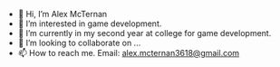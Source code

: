 - 👋 Hi, I’m Alex McTernan
- 👀 I’m interested in game development.
- 🌱 I’m currently in my second year at college for game development.
- 💞️ I’m looking to collaborate on ...
- 📫 How to reach me. Email: alex.mcternan3618@gmail.com

<!---
CrazyCreature24/CrazyCreature24 is a ✨ special ✨ repository because its `README.md` (this file) appears on your GitHub profile.
You can click the Preview link to take a look at your changes.
--->
